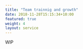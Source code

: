 ```yaml
---
title: "Team trainnig and growth"
date: 2018-11-28T15:15:34+10:00
featured: true
weight: 4
layout: service
---
```


WIP
